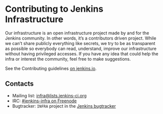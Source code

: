 Contributing to Jenkins Infrastructure
======================================

Our infrastructure is an open infrastructure project made by and for the Jenkins community.
In other words, it’s a contributors driven project. 
While we can’t share publicly everything like secrets, we try to be as transparent as possible so everybody can read, 
understand, improve our infrastructure without having privileged accesses.
If you have any idea that could help the infra or interest the community, feel free to make suggestions.

See the Contributing guidelines [on jenkins.io](https://jenkins.io/projects/infrastructure/#contributing).

## Contacts

* Mailing list: [infra@lists.jenkins-ci.org](http://lists.jenkins-ci.org/mailman/listinfo/jenkins-infra)
* IRC: [#jenkins-infra on Freenode](https://jenkins.io/chat/#jenkins-infra)
* Bugtracker: `INFRA` project in the [Jenkins bugtracker](https://issues.jenkins-ci.org/projects/INFRA)

